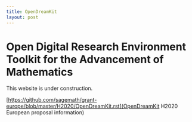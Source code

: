 ```yaml
---
title: OpenDreamKit
layout: post
---
```


Open Digital Research Environment Toolkit for the Advancement of Mathematics
============================================================================

This website is under construction.

[https://github.com/sagemath/grant-europe/blob/master/H2020/OpenDreamKit.rst](OpenDreamKit H2020 European proposal information)
